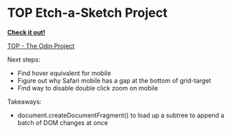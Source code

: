<h1>TOP Etch-a-Sketch Project</h1>

**[Check it out!](https://el-pea.github.io/etch-a-sketch/)**

[TOP - The Odin Project](https://www.theodinproject.com/faq)

Next steps:</br>
* Find hover equivalent for mobile
* Figure out why Safari mobile has a gap at the bottom of grid-target
* Find way to disable double click zoom on mobile

Takeaways:</br>
* document.createDocumentFragment() to load up a subtree to append a batch of DOM changes at once


